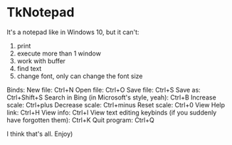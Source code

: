 # TkNotepad

It's a notepad like in Windows 10, but it can't:
1) print
2) execute more than 1 window
3) work with buffer
4) find text
5) change font, only can change the font size

Binds:
New file: Ctrl+N
Open file: Ctrl+O
Save file: Ctrl+S
Save as: Ctrl+Shift+S
Search in Bing (in Microsoft's style, yeah): Ctrl+B
Increase scale: Ctrl+plus
Decrease scale: Ctrl+minus
Reset scale: Ctrl+0
View Help link: Ctrl+H
View info: Ctrl+I
View text editing keybinds (if you suddenly have forgotten them): Ctrl+K
Quit program: Ctrl+Q

I think that's all.
Enjoy)
